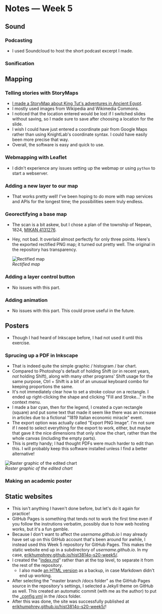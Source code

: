 # Notes — Week 5

## Sound

### Podcasting

* I used Soundcloud to host the short podcast excerpt I made.

### Sonification

## Mapping

### Telling stories with StoryMaps

* [I made a StoryMap about King Tut's adventures in Ancient Egypt](https://uploads.knightlab.com/storymapjs/d1b23d0d71274aab66568347ebc8e1d4/demo-story-map/index.html).
* I mostly used images from Wikipedia and Wikimedia Commons.
* I noticed that the location entered would be lost if I switched slides without saving, so I made sure to save after choosing a location for the slide.
* I wish I could have just entered a coordinate pair from Google Maps rather than using KnightLab's coordinate syntax. I could have easily been more precise that way.
* Overall, the software is easy and quick to use.

### Webmapping with Leaflet

* I didn't experience any issues setting up the webmap or using `python` to start a webserver.

### Adding a new layer to our map

* That works pretty well! I've been hoping to do more with map services and APIs for the longest time; the possibilities seem truly endless.

### Georectifying a base map

* The scan is a bit askew, but I chose a plan of the township of Nepean, 1824, [MIKAN 4131276](http://collectionscanada.gc.ca/ourl/res.php?url_ver=Z39.88-2004&url_tim=2020-06-16T21%3A37%3A12Z&url_ctx_fmt=info%3Aofi%2Ffmt%3Akev%3Amtx%3Actx&rft_dat=4131276&rfr_id=info%3Asid%2Fcollectionscanada.gc.ca%3Apam&lang=eng). 
* Hey, not bad. It overlaid almost perfectly for only three points. Here's the exported rectified PNG map; it turned out pretty well. The original in the repository has transparency.

  ![Rectified map](https://i.imgur.com/FqFwCZH.jpg "Rectified map")  
  *Rectified map*

### Adding a layer control button

* No issues with this part.

### Adding animation

* No issues with this part. This could prove useful in the future.

## Posters

* Though I had heard of Inkscape before, I had not used it until this exercise.

### Sprucing up a PDF in Inkscape

* That is indeed quite the simple graphic / histogram / bar chart.
* Compared to Photoshop's default of holding Shift (or in recent years, *not* holding Shift), along with many other programs' Shift usage for the same purpose, Ctrl + Shift is a bit of an unusual keyboard combo for keeping proportions the same.
* It's not immediately clear how to set a stroke colour on a rectangle. I ended up right-clicking the shape and clicking "Fill and Stroke..." in the context menu.
* I made a bar cyan, then for the legend, I created a cyan rectangle (square) and put some text that made it seem like there was an increase in articles due to a fictional "1819 Italian economic miracle" event.
* The export option was actually called "Export PNG Image". I'm not sure if I need to select everything for the export to work, either, but maybe that gave it the nice dimensions that only show the chart, rather than the whole canvas (including the empty parts).
* This is pretty handy; I had thought PDFs were much harder to edit than this. I will probably keep this software installed unless I find a better alternative!

![Raster graphic of the edited chart](https://i.imgur.com/ofyssWT.png "Raster graphic of the edited chart")  
*Raster graphic of the edited chart*

### Making an academic poster

## Static websites

* This isn't anything I haven't done before, but let's do it again for practice!
* GitHub Pages is something that tends not to work the first time even if you follow the instrutions verbatim, possibly due to how web hosting works, but it's a fun gamble.
* Because I don't want to affect the *username.github.io* I may already have set up on this GitHub account that's been around for awhile, I instead used this Week 5 repository for GitHub Pages. This makes the static website end up in a subdirectory of *username.github.io*. In my case, [erikhumphrey.github.io/hist3814o-s20-week5/](https://erikhumphrey.github.io/hist3814o-s20-week5/).
* I created the "[index.md](docs/index.md)" rather than at the top level, to separate it from the rest of the repository.
  * I also made [an HTML version](static-websites/unused-index.html) as a backup, in case Markdown didn't end up working.
* After selecting the "master branch /docs folder" as the GitHub Pages source in the repository's settings, I selected a Jekyll theme on GitHub as well. This created an automatic commit (with me as the author) to put the [_config.yml](docs/_config.yml) in the /docs folder.
* After this was done, the site was successfully published at [erikhumphrey.github.io/hist3814o-s20-week5/](https://erikhumphrey.github.io/hist3814o-s20-week5/)!
